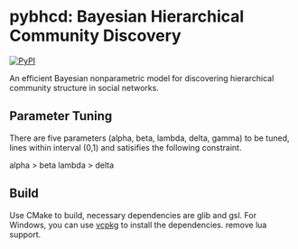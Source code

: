 # pybhcd: Bayesian Hierarchical Community Discovery
[![PyPI](https://img.shields.io/pypi/v/pybhcd.svg)](https://pypi.org/project/pybhcd)

An efficient Bayesian nonparametric model for discovering hierarchical community structure in social networks. 

## Parameter Tuning
There are five parameters (alpha, beta, lambda, delta, gamma) to be tuned, lines within interval (0,1) and satisifies the following
constraint.

alpha > beta
lambda > delta

## Build

Use CMake to build, necessary dependencies are glib and gsl. For Windows, you can use [vcpkg](https://github.com/microsoft/vcpkg) to install the dependencies.
remove lua support.

